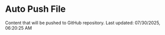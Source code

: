 # Auto Push File

Content that will be pushed to GitHub repository.
Last updated: 07/30/2025, 06:20:25 AM